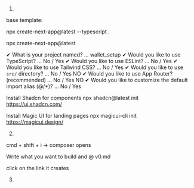 
1. 
base template:

npx create-next-app@latest --typescript .


npx create-next-app@latest

✔ What is your project named? … wallet_setup
✔ Would you like to use TypeScript? … No / Yes
✔ Would you like to use ESLint? … No / Yes
✔ Would you like to use Tailwind CSS? … No / Yes
✔ Would you like to use `src/` directory? … No / Yes NO
✔ Would you like to use App Router? (recommended) … No / Yes NO
✔ Would you like to customize the default import alias (@/*)? … No / Yes


Install Shadcn for components
npx shadcn@latest init
https://ui.shadcn.com/

Install Magic UI for landing pages
npx magicui-cli init
https://magicui.design/


2.
cmd + shift + i -> composer opens

Write what you want to build and @ v0.md

click on the link it creates

3.


